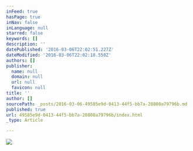 ```yaml
---
inFeed: true
hasPage: true
inNav: false
inLanguage: null
starred: false
keywords: []
description: ''
datePublished: '2016-03-06T22:02:51.227Z'
dateModified: '2016-03-06T22:02:18.558Z'
authors: []
publisher:
  name: null
  domain: null
  url: null
  favicon: null
title: ''
author: []
sourcePath: _posts/2016-03-06-49585e9d-0413-44f5-bb7a-28808a79796b.md
published: true
url: 49585e9d-0413-44f5-bb7a-28808a79796b/index.html
_type: Article

---
```

![](https://the-grid-user-content.s3-us-west-2.amazonaws.com/8a6bd51e-579e-4ea1-b151-999c11584ea2.jpg)